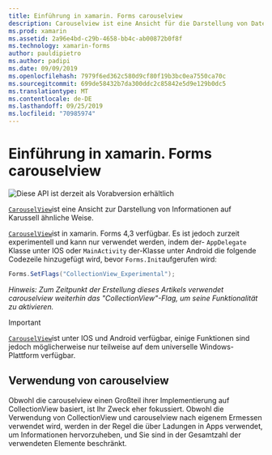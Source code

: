 ```yaml
---
title: Einführung in xamarin. Forms carouselview
description: Carouselview ist eine Ansicht für die Darstellung von Daten in einem Karussell ähnlichen Layout.
ms.prod: xamarin
ms.assetid: 2a96e4bd-c29b-4658-bb4c-ab00872b0f8f
ms.technology: xamarin-forms
author: pauldipietro
ms.author: padipi
ms.date: 09/09/2019
ms.openlocfilehash: 7979f6ed362c580d9cf80f19b3bc0ea7550ca70c
ms.sourcegitcommit: 699de58432b7da300ddc2c85842e5d9e129b0dc5
ms.translationtype: MT
ms.contentlocale: de-DE
ms.lasthandoff: 09/25/2019
ms.locfileid: "70985974"
---
```

# <a name="xamarinforms-carouselview-introduction"></a>Einführung in xamarin. Forms carouselview

![](~/media/shared/preview.png "Diese API ist derzeit als Vorabversion erhältlich")

[`CarouselView`](xref:Xamarin.Forms.CarouselView)ist eine Ansicht zur Darstellung von Informationen auf Karussell ähnliche Weise.

[`CarouselView`](xref:Xamarin.Forms.CarouselView)ist in xamarin. Forms 4,3 verfügbar. Es ist jedoch zurzeit experimentell und kann nur verwendet werden, indem der- `AppDelegate` Klasse unter IOS oder `MainActivity` der-Klasse unter Android die folgende Codezeile hinzugefügt wird, bevor `Forms.Init`aufgerufen wird:

```csharp
Forms.SetFlags("CollectionView_Experimental");
```

_Hinweis: Zum Zeitpunkt der Erstellung dieses Artikels verwendet carouselview weiterhin das "CollectionView"-Flag, um seine Funktionalität zu aktivieren._

> [!IMPORTANT]
> [`CarouselView`](xref:Xamarin.Forms.CarouselView)ist unter IOS und Android verfügbar, einige Funktionen sind jedoch möglicherweise nur teilweise auf dem universelle Windows-Plattform verfügbar.

## <a name="when-to-use-carouselview"></a>Verwendung von carouselview

Obwohl die carouselview einen Großteil ihrer Implementierung auf CollectionView basiert, ist Ihr Zweck eher fokussiert. Obwohl die Verwendung von CollectionView und carouselview nach eigenem Ermessen verwendet wird, werden in der Regel die über Ladungen in Apps verwendet, um Informationen hervorzuheben, und Sie sind in der Gesamtzahl der verwendeten Elemente beschränkt.
